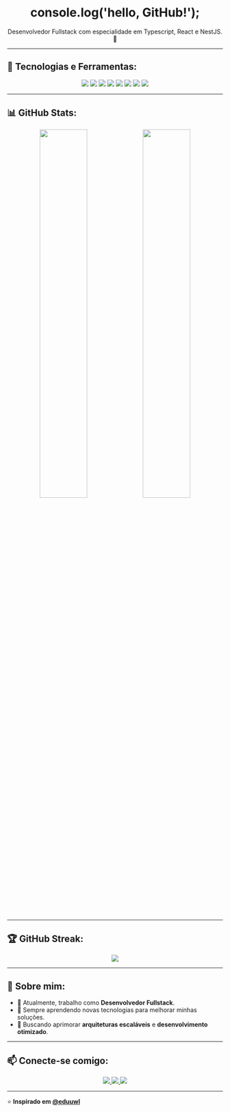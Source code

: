 <h1 align="center">console.log('hello, GitHub!');</h1>

<p align="center">
  Desenvolvedor Fullstack com especialidade em Typescript, React e NestJS. 🚀
</p>

---

## 🚀 Tecnologias e Ferramentas:
<p align="center">
  <img src="https://img.shields.io/badge/-React-61DAFB?logo=react&logoColor=white&style=for-the-badge"/>
  <img src="https://img.shields.io/badge/-Node.js-339933?logo=node.js&logoColor=white&style=for-the-badge"/>
  <img src="https://img.shields.io/badge/-TypeScript-3178C6?logo=typescript&logoColor=white&style=for-the-badge"/>
  <img src="https://img.shields.io/badge/-JavaScript-F7DF1E?logo=javascript&logoColor=black&style=for-the-badge"/>
  <img src="https://img.shields.io/badge/-NestJS-E0234E?logo=nestjs&logoColor=white&style=for-the-badge"/>
  <img src="https://img.shields.io/badge/-MySQL-4479A1?logo=mysql&logoColor=white&style=for-the-badge"/>
  <img src="https://img.shields.io/badge/-PostgreSQL-4169E1?logo=postgresql&logoColor=white&style=for-the-badge"/>
  <img src="https://img.shields.io/badge/-Docker-2496ED?logo=docker&logoColor=white&style=for-the-badge"/>
</p>

---

## 📊 GitHub Stats:
<p align="center">
  <img src="https://github-readme-stats.vercel.app/api?username=eduuwl&show_icons=true&theme=radical&count_private=true&v=1" width="47%"/>
  <img src="https://github-readme-stats.vercel.app/api/top-langs/?username=eduuwl&layout=compact&theme=radical&v=1" width="47%"/>
</p>


---

## 🏆 GitHub Streak:
<p align="center">
  <img src="https://github-readme-streak-stats.herokuapp.com/?user=eduuwl&theme=radical"/>
</p>

---

## 📌 Sobre mim:
- 💼 Atualmente, trabalho como **Desenvolvedor Fullstack**.
- 🌱 Sempre aprendendo novas tecnologias para melhorar minhas soluções.
- 🎯 Buscando aprimorar **arquiteturas escaláveis** e **desenvolvimento otimizado**.

---

## 📫 Conecte-se comigo:
<p align="center">
  <a href="https://www.linkedin.com/in/eduardo-costa-e-silva-8240172a1/" target="_blank">
    <img src="https://img.shields.io/badge/-LinkedIn-0077B5?logo=linkedin&logoColor=white&style=for-the-badge"/>
  </a>
  <a href="https://github.com/eduuwl" target="_blank">
    <img src="https://img.shields.io/badge/-GitHub-181717?logo=github&logoColor=white&style=for-the-badge"/>
  </a>
  <a href="https://open.spotify.com/user/seu-perfil-spotify" target="_blank">
    <img src="https://img.shields.io/badge/-Spotify-1DB954?logo=spotify&logoColor=white&style=for-the-badge"/>
  </a>
</p>

---

⭐️ **Inspirado em [@eduuwl](https://github.com/eduuwl)**
